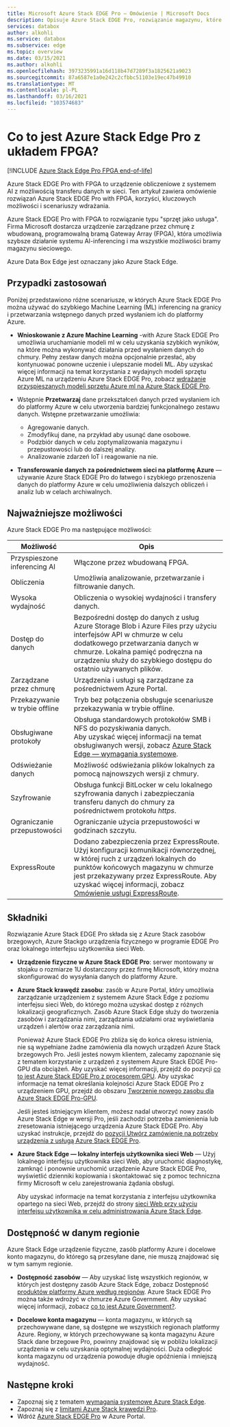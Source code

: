 ```yaml
---
title: Microsoft Azure Stack EDGE Pro — Omówienie | Microsoft Docs
description: Opisuje Azure Stack EDGE Pro, rozwiązanie magazynu, które korzysta z urządzenia fizycznego na potrzeby transferu sieciowego na platformę Azure.
services: databox
author: alkohli
ms.service: databox
ms.subservice: edge
ms.topic: overview
ms.date: 03/15/2021
ms.author: alkohli
ms.openlocfilehash: 3973235991a16d118b47d7289f3a1825621a9023
ms.sourcegitcommit: 87a6587e1a0e242c2cfbbc51103e19ec47b49910
ms.translationtype: MT
ms.contentlocale: pl-PL
ms.lasthandoff: 03/16/2021
ms.locfileid: "103574683"
---
```

# <a name="what-is-azure-stack-edge-pro-with-fpga"></a>Co to jest Azure Stack Edge Pro z układem FPGA?

[!INCLUDE [Azure Stack Edge Pro FPGA end-of-life](../../includes/azure-stack-edge-fpga-eol.md)]

Azure Stack EDGE Pro with FPGA to urządzenie obliczeniowe z systemem AI z możliwością transferu danych w sieci. Ten artykuł zawiera omówienie rozwiązań Azure Stack EDGE Pro with FPGA, korzyści, kluczowych możliwości i scenariuszy wdrażania.

Azure Stack EDGE Pro with FPGA to rozwiązanie typu "sprzęt jako usługa". Firma Microsoft dostarcza urządzenie zarządzane przez chmurę z wbudowaną, programowalną bramą Gateway Array (FPGA), która umożliwia szybsze działanie systemu AI-inferencing i ma wszystkie możliwości bramy magazynu sieciowego.

Azure Data Box Edge jest oznaczany jako Azure Stack Edge.

## <a name="use-cases"></a>Przypadki zastosowań

Poniżej przedstawiono różne scenariusze, w których Azure Stack EDGE Pro można używać do szybkiego Machine Learning (ML) inferencing na granicy i przetwarzania wstępnego danych przed wysłaniem ich do platformy Azure.

- **Wnioskowanie z Azure Machine Learning** -with Azure Stack EDGE Pro umożliwia uruchamianie modeli ml w celu uzyskania szybkich wyników, na które można wykonywać działania przed wysłaniem danych do chmury. Pełny zestaw danych można opcjonalnie przesłać, aby kontynuować ponowne uczenie i ulepszanie modeli ML. Aby uzyskać więcej informacji na temat korzystania z wydajnych modeli sprzętu Azure ML na urządzeniu Azure Stack EDGE Pro, zobacz [wdrażanie przyspieszanych modeli sprzętu Azure ml na Azure Stack EDGE Pro](../machine-learning/how-to-deploy-fpga-web-service.md#deploy-to-a-local-edge-server).

- Wstępnie **Przetwarzaj** dane przekształceń danych przed wysłaniem ich do platformy Azure w celu utworzenia bardziej funkcjonalnego zestawu danych. Wstępne przetwarzanie umożliwia: 

    - Agregowanie danych.
    - Zmodyfikuj dane, na przykład aby usunąć dane osobowe.
    - Podzbiór danych w celu zoptymalizowania magazynu i przepustowości lub do dalszej analizy.
    - Analizowanie zdarzeń IoT i reagowanie na nie. 

- **Transferowanie danych za pośrednictwem sieci na platformę Azure** — używanie Azure Stack EDGE Pro do łatwego i szybkiego przenoszenia danych do platformy Azure w celu umożliwienia dalszych obliczeń i analiz lub w celach archiwalnych. 

## <a name="key-capabilities"></a>Najważniejsze możliwości

Azure Stack EDGE Pro ma następujące możliwości:

|Możliwość |Opis  |
|---------|---------|
|Przyspieszone inferencing AI| Włączone przez wbudowaną FPGA.|
|Obliczenia       |Umożliwia analizowanie, przetwarzanie i filtrowanie danych.|
|Wysoka wydajność | Obliczenia o wysokiej wydajności i transfery danych.|
|Dostęp do danych     | Bezpośredni dostęp do danych z usług Azure Storage Blob i Azure Files przy użyciu interfejsów API w chmurze w celu dodatkowego przetwarzania danych w chmurze. Lokalna pamięć podręczna na urządzeniu służy do szybkiego dostępu do ostatnio używanych plików.|
|Zarządzane przez chmurę     |Urządzenia i usługi są zarządzane za pośrednictwem Azure Portal.  |
|Przekazywanie w trybie offline     | Tryb bez połączenia obsługuje scenariusze przekazywania w trybie offline.|
|Obsługiwane protokoły     | Obsługa standardowych protokołów SMB i NFS do pozyskiwania danych. <br> Aby uzyskać więcej informacji na temat obsługiwanych wersji, zobacz [Azure Stack Edge — wymagania systemowe](azure-stack-edge-system-requirements.md).|
|Odświeżanie danych     | Możliwość odświeżania plików lokalnych za pomocą najnowszych wersji z chmury.|
|Szyfrowanie    | Obsługa funkcji BitLocker w celu lokalnego szyfrowania danych i zabezpieczania transferu danych do chmury za pośrednictwem protokołu *https*.|
|Ograniczanie przepustowości| Ograniczanie użycia przepustowości w godzinach szczytu.|
|ExpressRoute | Dodano zabezpieczenia przez ExpressRoute. Użyj konfiguracji komunikacji równorzędnej, w której ruch z urządzeń lokalnych do punktów końcowych magazynu w chmurze jest przekazywany przez ExpressRoute. Aby uzyskać więcej informacji, zobacz [Omówienie usługi ExpressRoute](../expressroute/expressroute-introduction.md).

## <a name="components"></a>Składniki

Rozwiązanie Azure Stack EDGE Pro składa się z Azure Stack zasobów brzegowych, Azure Stackgo urządzenia fizycznego w programie EDGE Pro oraz lokalnego interfejsu użytkownika sieci Web.

* **Urządzenie fizyczne w Azure Stack EDGE Pro**: serwer montowany w stojaku o rozmiarze 1U dostarczony przez firmę Microsoft, który można skonfigurować do wysyłania danych do platformy Azure.
    
* **Azure Stack krawędź zasobu**: zasób w Azure Portal, który umożliwia zarządzanie urządzeniem z systemem Azure Stack Edge z poziomu interfejsu sieci Web, do którego można uzyskać dostęp z różnych lokalizacji geograficznych. Zasób Azure Stack Edge służy do tworzenia zasobów i zarządzania nimi, zarządzania udziałami oraz wyświetlania urządzeń i alertów oraz zarządzania nimi.
  
   <!--[The Azure Stack Edge service in Azure portal](media/data-box-overview/data-box-Edge-service1.png)-->

   Ponieważ Azure Stack EDGE Pro zbliża się do końca okresu istnienia, nie są wypełniane żadne zamówienia dla nowych urządzeń Azure Stack brzegowych Pro. Jeśli jesteś nowym klientem, zalecamy zapoznanie się z tematem korzystanie z urządzeń z systemem Azure Stack EDGE Pro-GPU dla obciążeń. Aby uzyskać więcej informacji, przejdź do pozycji [co to jest Azure Stack EDGE Pro z procesorem GPU](azure-stack-edge-gpu-overview.md). Aby uzyskać informacje na temat określania kolejności Azure Stack EDGE Pro z urządzeniem GPU, przejdź do obszaru [Tworzenie nowego zasobu dla Azure Stack EDGE Pro-GPU](azure-stack-edge-gpu-deploy-prep.md?tabs=azure-portal#create-a-new-resource).

   Jeśli jesteś istniejącym klientem, możesz nadal utworzyć nowy zasób Azure Stack Edge w wersji Pro, jeśli zachodzi potrzeba zamienienia lub zresetowania istniejącego urządzenia Azure Stack EDGE Pro. Aby uzyskać instrukcje, przejdź do [pozycji Utwórz zamówienie na potrzeby urządzenia z usługą Azure Stack EDGE Pro](azure-stack-edge-deploy-prep.md#create-new-resource-for-existing-device).

* **Azure Stack Edge — lokalny interfejs użytkownika sieci Web** — Użyj lokalnego interfejsu użytkownika sieci Web, aby uruchomić diagnostykę, zamknąć i ponownie uruchomić urządzenie Azure Stack EDGE Pro, wyświetlić dzienniki kopiowania i skontaktować się z pomoc techniczna firmy Microsoft w celu zarejestrowania żądania obsługi.

    <!--![The Azure Stack Edge Pro local web UI](media/data-box-Edge-overview/data-box-Edge-local-web-ui.png)-->

    Aby uzyskać informacje na temat korzystania z interfejsu użytkownika opartego na sieci Web, przejdź do strony [sieci Web przy użyciu interfejsu użytkownika w celu administrowania Azure Stack Edge](azure-stack-edge-manage-access-power-connectivity-mode.md).

## <a name="region-availability"></a>Dostępność w danym regionie

Azure Stack Edge urządzenie fizyczne, zasób platformy Azure i docelowe konto magazynu, do którego są przesyłane dane, nie muszą znajdować się w tym samym regionie.

- **Dostępność zasobów** — Aby uzyskać listę wszystkich regionów, w których jest dostępny zasób Azure Stack Edge, zobacz Dostępność [produktów platformy Azure według regionów](https://azure.microsoft.com/global-infrastructure/services/?products=databox&regions=all). Azure Stack EDGE Pro można także wdrożyć w chmurze Azure Government. Aby uzyskać więcej informacji, zobacz [co to jest Azure Government?](../azure-government/documentation-government-welcome.md).
    
- **Docelowe konta magazynu** — konta magazynu, w których są przechowywane dane, są dostępne we wszystkich regionach platformy Azure. Regiony, w których przechowywane są konta magazynu Azure Stack dane brzegowe Pro, powinny znajdować się w pobliżu lokalizacji urządzenia w celu uzyskania optymalnej wydajności. Duża odległość konta magazynu od urządzenia powoduje długie opóźnienia i mniejszą wydajność.

## <a name="next-steps"></a>Następne kroki

- Zapoznaj się z tematem [wymagania systemowe Azure Stack Edge](azure-stack-edge-system-requirements.md).
- Zapoznaj się z [limitami Azure Stack krawędzi Pro](azure-stack-edge-limits.md).
- Wdróż [Azure Stack EDGE Pro](azure-stack-edge-deploy-prep.md) w Azure Portal.